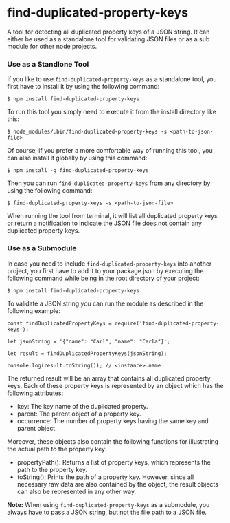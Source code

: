 # find-duplicated-property-keys

A tool for detecting all duplicated property keys of a JSON string. It can either be used as a standalone tool for validating JSON files or as a sub module for other node projects.


### Use as a Standlone Tool

If you like to use `find-duplicated-property-keys` as a standalone tool, you first have to install it by using the following command:

```
$ npm install find-duplicated-property-keys
```

To run this tool you simply need to execute it from the install directory like this:

```
$ node_modules/.bin/find-duplicated-property-keys -s <path-to-json-file>
```

Of course, if you prefer a more comfortable way of running this tool, you can also install it globally by using this command:

```
$ npm install -g find-duplicated-property-keys
```

Then you can run `find-duplicated-property-keys` from any directory by using the following command:

```
$ find-duplicated-property-keys -s <path-to-json-file>
```

When running the tool from terminal, it will list all duplicated property keys or return a notification to indicate the JSON file does not contain any duplicated property keys.


### Use as a Submodule

In case you need to include `find-duplicated-property-keys` into another project, you first have to add it to your package.json by executing the following command while being in the root directory of your project:

```
$ npm install find-duplicated-property-keys
```

To validate a JSON string you can run the module as described in the following example:

```
const findDuplicatedPropertyKeys = require('find-duplicated-property-keys');

let jsonString = '{"name": "Carl", "name": "Carla"}';

let result = findDuplicatedPropertyKeys(jsonString);

console.log(result.toString()); // <instance>.name
```

The returned result will be an array that contains all duplicated property keys. Each of these property keys is represented by an object which has the following attributes:

- key: The key name of the duplicated property.
- parent: The parent object of a property key.
- occurrence: The number of property keys having the same key and parent object.

Moreover, these objects also contain the following functions for illustrating the actual path to the property key:

- propertyPath(): Returns a list of property keys, which represents the path to the property key.
- toString(): Prints the path of a property key. However, since all necessary raw data are also contained by the object, the result objects can also be represented in any other way.

**Note:** When using `find-duplicated-property-keys` as a submodule, you always have to pass a JSON string, but not the file path to a JSON file. 